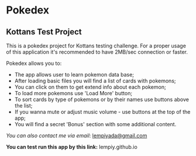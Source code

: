 # Pokedex
## Kottans Test Project

This is a pokedex project for Kottans testing challenge.
For a proper usage of this application it's recommended to have 2MB/sec connection or faster.

Pokedex allows you to:
* The app allows user to learn pokemon data base; 
* After loading basic files you will find a list of cards with pokemons; 
* You can click on them to get extend info about each pokemon; 
* To load more pokemons use 'Load More' button;
* To sort cards by type of pokemons or by their names use buttons above the list;
* If you wanna mute or adjust music volume - use buttons at the top of the app;
* You will find a secret 'Bonus' section with some additional content.

*You can also contact me via email*: lempiyada@gmail.com

__You can test run this app by this link:__ lempiy.github.io
